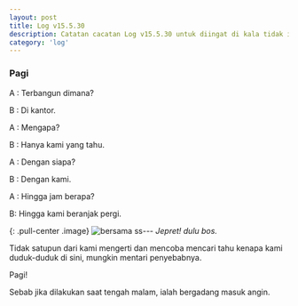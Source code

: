 ```yaml
---
layout: post
title: Log v15.5.30
description: Catatan cacatan Log v15.5.30 untuk diingat di kala tidak ingat sekaligus sengaja tidak ingat agar kembali mengingat.
category: 'log'
---
```


### Pagi

A : Terbangun dimana?

B : Di kantor.

A : Mengapa?

B : Hanya kami yang tahu.

A : Dengan siapa?

B : Dengan kami.

A : Hingga jam berapa?

B: Hingga kami beranjak pergi.

{: .pull-center .image}
![bersama ss](/assets/post/ss/IMG-20150530-WA0001.jpg)*--- Jepret! dulu bos.*

Tidak satupun dari kami mengerti dan mencoba mencari tahu kenapa kami duduk-duduk di sini, mungkin mentari penyebabnya.

Pagi!

Sebab jika dilakukan saat tengah malam, ialah bergadang masuk angin.